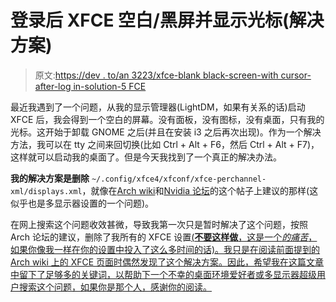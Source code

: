 # 登录后 XFCE 空白/黑屏并显示光标(解决方案)

> 原文:[https://dev . to/an 3223/xfce-blank black-screen-with cursor-after-log in-solution-5 FCE](https://dev.to/an3223/xfce-blankblack-screen-with-cursor-after-login-solution-5fce)

最近我遇到了一个问题，从我的显示管理器(LightDM，如果有关系的话)启动 XFCE 后，我会得到一个空白的屏幕。没有面板，没有图标，没有桌面，只有我的光标。这开始于卸载 GNOME 之后(并且在安装 i3 之后再次出现)。作为一个解决方法，我可以在 tty 之间来回切换(比如 Ctrl + Alt + F6，然后 Ctrl + Alt + F7)，这样就可以启动我的桌面了。但是今天我找到了一个真正的解决办法。

**我的解决方案是删除** `~/.config/xfce4/xfconf/xfce-perchannel-xml/displays.xml`，就像在[Arch wiki](https://wiki.archlinux.org/index.php/Xfce#Black_screens_at_boot_with_NVIDIA_and_multiple_monitors)和[Nvidia 论坛](https://devtalk.nvidia.com/default/topic/1029381/linux/black-screen-at-desktop-login-gtx-750-ti-390-25-/3?fbclid=IwAR23GSnvpGS3IKRfYFqdS3ma1Je9NLfkbVemqwHMVT02P_nlZ3BSswnkMiw)的这个帖子上建议的那样(这似乎也是多显示器设置的一个问题)。

在网上搜索这个问题收效甚微，导致我第一次只是暂时解决了这个问题，按照 Arch 论坛的建议，删除了我所有的 XFCE 设置[(**不要这样做**，这是一个*的痛苦*，如果你像我一样在你的设置中投入了这么多时间的话)。我只是在阅读前面提到的 Arch wiki 上的 XFCE 页面时偶然发现了这个解决方案。因此，希望我在这篇文章中留下了足够多的关键词，以帮助下一个不幸的桌面环境爱好者或多显示器超级用户搜索这个问题，如果你是那个人，感谢你的阅读。](https://bbs.archlinux.org/viewtopic.php?id=143529)